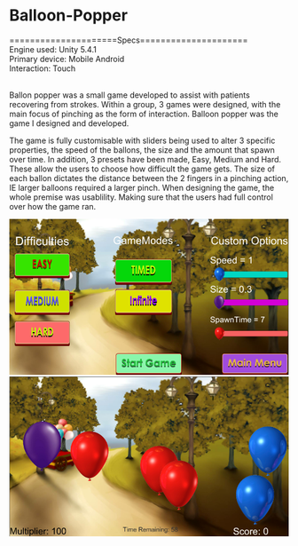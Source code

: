 # Balloon-Popper

=====================Specs=====================<br>
Engine used: Unity 5.4.1<br>
Primary device: Mobile Android<br>
Interaction: Touch<br><br>

Ballon popper was a small game developed to assist with patients recovering from strokes. 
Within a group, 3 games were designed, with the main focus of pinching as the form of interaction.
Balloon popper was the game I designed and developed.<br>

The game is fully customisable with sliders being used to alter 3 specific properties, the speed of the ballons, the size and the amount that spawn over time. 
In addition, 3 presets have been made, Easy, Medium and Hard. These allow the users to choose how difficult the game gets. 
The size of each ballon dictates the distance between the 2 fingers in a pinching action, IE larger balloons required a larger pinch. 
When designing the game, the whole premise was usablility. Making sure that the users had full control over how the game ran. 

<img src="https://raw.githubusercontent.com/Arcticchamo/Balloon-Popper/master/Balloons/Assets/Images/Balloon_Popper_1.PNG" />
<img src="https://raw.githubusercontent.com/Arcticchamo/Balloon-Popper/master/Balloons/Assets/Images/Balloon_Popper_2.PNG" />
